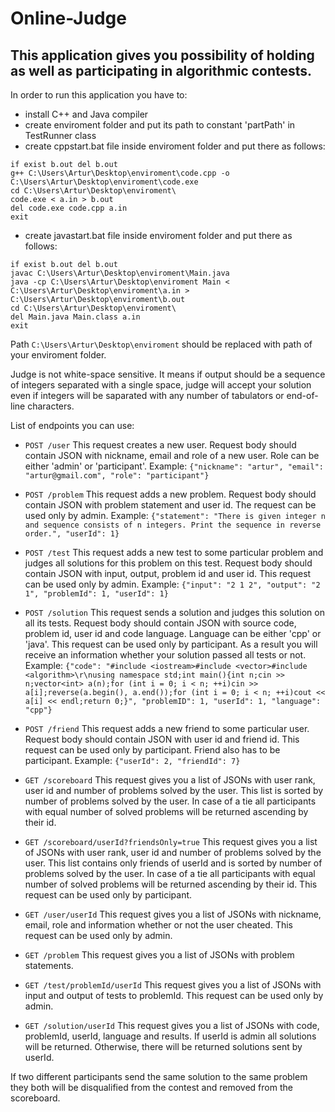 # Online-Judge

## This application gives you possibility of holding as well as participating in algorithmic contests.

In order to run this application you have to:

- install C++ and Java compiler
- create enviroment folder and put its path to constant 'partPath' in TestRunner class
- create cppstart.bat file inside enviroment folder and put there as follows:
```
if exist b.out del b.out
g++ C:\Users\Artur\Desktop\enviroment\code.cpp -o C:\Users\Artur\Desktop\enviroment\code.exe
cd C:\Users\Artur\Desktop\enviroment\
code.exe < a.in > b.out
del code.exe code.cpp a.in
exit
```
- create javastart.bat file inside enviroment folder and put there as follows:
```
if exist b.out del b.out
javac C:\Users\Artur\Desktop\enviroment\Main.java
java -cp C:\Users\Artur\Desktop\enviroment Main < C:\Users\Artur\Desktop\enviroment\a.in > C:\Users\Artur\Desktop\enviroment\b.out
cd C:\Users\Artur\Desktop\enviroment\
del Main.java Main.class a.in
exit
```
Path `C:\Users\Artur\Desktop\enviroment` should be replaced with path of your enviroment folder.

Judge is not white-space sensitive.
It means if output should be a sequence of integers separated with a single space, judge will accept your solution even if integers will be saparated with any number of tabulators or end-of-line characters. 

List of endpoints you can use:

- `POST /user`
This request creates a new user.
Request body should contain JSON with nickname, email and role of a new user.
Role can be either 'admin' or 'participant'.
Example: `{"nickname": "artur", "email": "artur@gmail.com", "role": "participant"}`

- `POST /problem`
This request adds a new problem.
Request body should contain JSON with problem statement and user id.
The request can be used only by admin.
Example: `{"statement": "There is given integer n and sequence consists of n integers. Print the sequence in reverse order.", "userId": 1}`

- `POST /test`
This request adds a new test to some particular problem and judges all solutions for this problem on this test.
Request body should contain JSON with input, output, problem id and user id.
This request can be used only by admin.
Example: `{"input": "2 1 2", "output": "2 1", "problemId": 1, "userId": 1}`

- `POST /solution`
This request sends a solution and judges this solution on all its tests.
Request body should contain JSON with source code, problem id, user id and code language.
Language can be either 'cpp' or 'java'.
This request can be used only by participant.
As a result you will receive an information whether your solution passed all tests or not.
Example: `{"code": "#include <iostream>#include <vector>#include <algorithm>\r\nusing namespace std;int main(){int n;cin >> n;vector<int> a(n);for (int i = 0; i < n; ++i)cin >> a[i];reverse(a.begin(), a.end());for (int i = 0; i < n; ++i)cout << a[i] << endl;return 0;}", "problemID": 1, "userId": 1, "language": "cpp"}`

- `POST /friend`
This request adds a new friend to some particular user.
Request body should contain JSON with user id and friend id.
This request can be used only by participant. Friend also has to be participant.
Example: `{"userId": 2, "friendId": 7}`

- `GET /scoreboard`
This request gives you a list of JSONs with user rank, user id and number of problems solved by the user. This list is sorted by number of problems solved by the user. In case of a tie all participants with equal number of solved problems will be returned ascending by their id.

- `GET /scoreboard/userId?friendsOnly=true`
This request gives you a list of JSONs with user rank, user id and number of problems solved by the user.
This list contains only friends of userId and is sorted by number of problems solved by the user. In case of a tie all participants with equal number of solved problems will be returned ascending by their id.
This request can be used only by participant.

- `GET /user/userId`
This request gives you a list of JSONs with nickname, email, role and information whether or not the user cheated.
This request can be used only by admin.

- `GET /problem`
This request gives you a list of JSONs with problem statements.

- `GET /test/problemId/userId`
This request gives you a list of JSONs with input and output of tests to problemId.
This request can be used only by admin.

- `GET /solution/userId`
This request gives you a list of JSONs with code, problemId, userId, language and results.
If userId is admin all solutions will be returned. Otherwise, there will be returned solutions sent by userId.

If two different participants send the same solution to the same problem they both will be disqualified from the contest and removed from the scoreboard.
